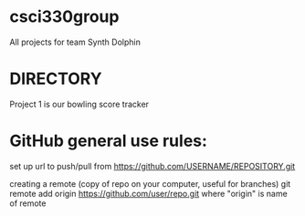 # csci330group
All projects for team Synth Dolphin

# DIRECTORY
Project 1 is our bowling score tracker


# GitHub general use rules:


  set up url to push/pull from
    https://github.com/USERNAME/REPOSITORY.git
    
  creating a remote (copy of repo on your computer, useful for branches)
    git remote add origin https://github.com/user/repo.git
    where "origin" is name of remote
    
